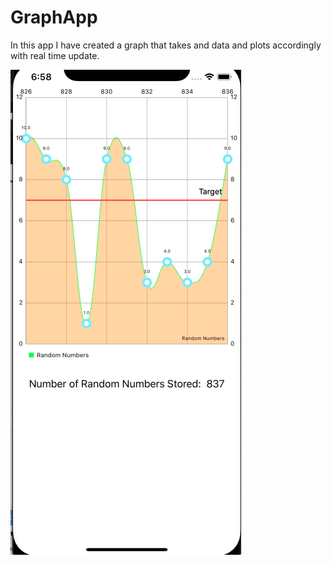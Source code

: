 # GraphApp
In this app I have created a graph that takes and data and plots accordingly with real time update.


![alt text](https://raw.githubusercontent.com/MompiDevi/GraphApp/master/Screenshot.png)
